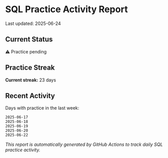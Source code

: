 # SQL Practice Activity Report

Last updated: 2025-06-24

## Current Status

⚠️ Practice pending

## Practice Streak

**Current streak:** 23 days

## Recent Activity

Days with practice in the last week:

```
2025-06-17
2025-06-18
2025-06-19
2025-06-20
2025-06-22
```

*This report is automatically generated by GitHub Actions to track daily SQL practice activity.*
